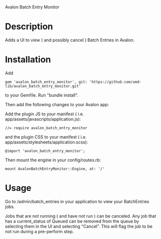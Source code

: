 Avalon Batch Entry Monitor 

# Description

Adds a UI to view ( and possibly cancel ) Batch Entries in Avalon.


# Installation


Add

    gem 'avalon_batch_entry_monitor', git: 'https://github.com/umd-lib/avalon_batch_entry_monitor.git'

to your Gemfile. Run "bundle install". 

Then add the following changes to your Avalon app:

Add the plugin JS to your manifest ( i.e. app/assets/javascripts/application.js):

    //= require avalon_batch_entry_monitor

and the plugin CSS to your manifest ( i.e. app/assets/stylesheets/application.scss):

    @import 'avalon_batch_entry_monitor';


Then mount the engine in your config/routes.rb:

    mount AvalonBatchEntryMonitor::Engine, at: '/'


# Usage

Go to /admin/batch_entries in your application to view your BatchEntries jobs.

Jobs that are not running ( and have not run ) can be canceled. Any job that
has a current_status of Queued can be removed from the queue by selecting them
in the UI and selecting "Cancel". This will flag the job to be not run during a
pre-perform step. 


